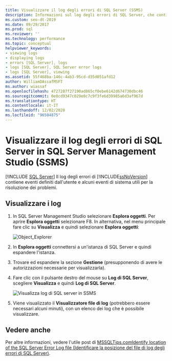 ```yaml
---
title: Visualizzare il log degli errori di SQL Server (SSMS)
description: Informazioni sul log degli errori di SQL Server, che contiene eventi definiti dall'utente e alcuni eventi di sistema utili per la risoluzione dei problemi.
ms.custom: seo-dt-2019
ms.date: 09/29/2017
ms.prod: sql
ms.reviewer: ''
ms.technology: performance
ms.topic: conceptual
helpviewer_keywords:
- viewing logs
- displaying logs
- errors [SQL Server], logs
- logs [SQL Server], SQL Server error logs
- logs [SQL Server], viewing
ms.assetid: 55f468ba-146c-4ab3-95cd-d35d051afd12
author: WilliamDAssafMSFT
ms.author: wiassaf
ms.openlocfilehash: 4727287f27190ad865cf0ebe6142d674730dbc46
ms.sourcegitcommit: 0e0cd9347c029e0c7c9f3fe6d39985a6d3af967d
ms.translationtype: HT
ms.contentlocale: it-IT
ms.lasthandoff: 12/02/2020
ms.locfileid: "96504875"
---
```

# <a name="view-the-sql-server-error-log-in-sql-server-management-studio-ssms"></a>Visualizzare il log degli errori di SQL Server in SQL Server Management Studio (SSMS)

 [!INCLUDE [SQL Server](../../includes/applies-to-version/sqlserver.md)]
Il log degli errori di [!INCLUDE[ssNoVersion](../../includes/ssnoversion-md.md)] contiene eventi definiti dall'utente e alcuni eventi di sistema utili per la risoluzione dei problemi. 

## <a name="view-the-logs"></a>Visualizzare i log

1. In SQL Server Management Studio selezionare **Esplora oggetti**. Per aprire **Esplora oggetti** selezionare F8. In alternativa, nel menu principale fare clic su **Visualizza** e quindi selezionare **Esplora oggetti**:
    
    ![Object_Explorer](../../relational-databases/performance/media/object-explorer.png) 

2. In **Esplora oggetti** connettersi a un'istanza di SQL Server e quindi espandere l'istanza.
  
3. Trovare ed espandere la sezione **Gestione** (presupponendo di avere le autorizzazioni necessarie per visualizzarla).

4. Fare clic con il pulsante destro del mouse su **Log di SQL Server**, scegliere **Visualizza** e quindi **Log di SQL Server**.

    ![Visualizza log di SQL server in SSMS](../../relational-databases/performance/media/view-sqlserver-log-ssms.png) 
 
5. Viene visualizzato il **Visualizzatore file di log** (potrebbero essere necessari alcuni minuti), con un elenco dei log che è possibile visualizzare.

  ## <a name="see-also"></a>Vedere anche
  Per altre informazioni, vedere l'utile post di [MSSQLTips.com](https://www.mssqltips.com/)[Identify location of the SQL Server Error Log file (Identificare la posizione del file di log degli errori di SQL Server)](https://www.mssqltips.com/sqlservertip/2506/identify-location-of-the-sql-server-error-log-file/).

